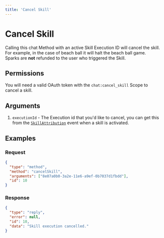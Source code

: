 ```yaml
---
title: 'Cancel Skill'
---
```


# Cancel Skill

Calling this chat Method with an active Skill Execution ID will cancel the skill. For example, in the case of beach ball it will halt the beach ball game. Sparks are **not** refunded to the user who triggered the Skill.

## Permissions

You will need a valid OAuth token with the `chat:cancel_skill` Scope to cancel a skill.

## Arguments

1. `executionId` - The Execution id that you'd like to cancel, you can get this from the [`SkillAttribution`](/reference/chat/events/skillattribution) event when a skill is activated.

## Examples

### Request

```json
{
  "type": "method",
  "method": "cancelSkill",
  "arguments": ["8e07a0b0-3a2e-11e6-a9ef-0b7037d1fbdd"],
  "id": 10
}
```

### Response

```json
{
  "type": "reply",
  "error": null,
  "id": 10,
  "data": "Skill execution cancelled."
}
```

